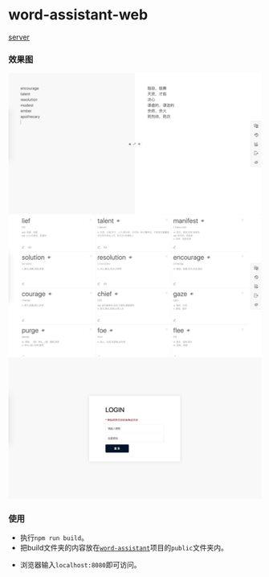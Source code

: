 # word-assistant-web

<a href='https://github.com/huangqiangqiang/word-assistant'>server</a>

### 效果图

<img src='https://raw.githubusercontent.com/huangqiangqiang/word-assistant-web/master/Example/translate.jpg' />
<img src='https://raw.githubusercontent.com/huangqiangqiang/word-assistant-web/master/Example/history.jpg' />
<img src='https://raw.githubusercontent.com/huangqiangqiang/word-assistant-web/master/Example/login.jpg' />

### 使用
- 执行`npm run build`。
- 把build文件夹的内容放在<a href='https://github.com/huangqiangqiang/word-assistant'>`word-assistant`</a>项目的`public`文件夹内。</p>
- 浏览器输入`localhost:8080`即可访问。</p>
